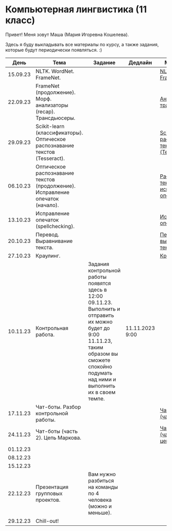 # Компьютерная лингвистика (11 класс)
Привет! Меня зовут Маша (Мария Игоревна Кошелева).

Здесь я буду выкладывать все материалы по курсу, а также задания, которые будут периодически появляться. :)

| День | Тема | Задание | Дедлайн | Материалы |
|---------|---------|---------|---------|---------|
| 15.09.23 | NLTK. WordNet. FrameNet. |         |         | [NLTK. WordNet. FrameNet.](https://colab.research.google.com/drive/1wkGhPdzPkYFgwXHDnVVyQBy464YUXgQL?usp=sharing) |
| 22.09.23 | FrameNet (продолжение). Морф. анализаторы (recap). Трансдьюсеры. |         |         | [Анализаторы и трансдьюсеры.](https://colab.research.google.com/drive/1CLsUBWsCOREx-83zwPfgrJ3PSg9qXXmf?usp=sharing) |
| 29.09.23 | Scikit-learn (классификаторы). Оптическое распознавание текстов (Tesseract). |         |         | [Scikit-learn и распознавание текстов (Tesseract).](https://colab.research.google.com/drive/156hCld7hJGIJnA41qNwizKZUxfQkdyPP?usp=sharing) |
| 06.10.23 | Оптическое распознавание текстов (продолжение). Исправление опечаток (начало). ||| [Распознавание текстов,](https://colab.research.google.com/drive/1AdQvEmzgXU7hnbObGUm45qbLdxeQDzuT?usp=sharing)  [исправление опечаток.](https://colab.research.google.com/drive/1OZqE14ILufyYURJZyfHCrcRUQhbaOg3c?usp=sharing)|
| 13.10.23 | Исправление опечаток (spellchecking). ||| [Исправление опечаток.](https://colab.research.google.com/drive/1OZqE14ILufyYURJZyfHCrcRUQhbaOg3c?usp=sharing) |
| 20.10.23 | Перевод. Выравнивание текста. ||| [Перевод,](https://colab.research.google.com/drive/1ebp6y6TjBS7rcW0LbbLTnKLfqiqNzKWk?usp=sharing)  [выравнивание текста.](https://colab.research.google.com/drive/17zWrd5z1m9xPb6LPU5eWGBKnip2uTYFz?usp=sharing)|
| 27.10.23 | Краулинг. ||| [Краулинг.](https://colab.research.google.com/drive/121CeK7sm2StYH6Alxu5BMD_2afC9cXeg?usp=sharing) |
| 10.11.23 | Контрольная работа. | Задания контрольной работы появятся здесь в 12:00 09.11.23. Выполнить и отправить их можно будет до 9:00 11.11.23, таким образом вы сможете спокойно подумать над ними и выполнить их в своем темпе. | 11.11.2023 9:00 ||
| 17.11.23 | Чат-боты. Разбор контрольной работы. ||| [Чат-боты (часть 1).](https://colab.research.google.com/drive/1IFEQhah2RKYCL3Lt6oTKv52k9S9s858D?usp=sharing) |
| 24.11.23 | Чат-боты (часть 2). Цепь Маркова. ||| [Чат-боты (часть 2) и цепь Маркова.](https://colab.research.google.com/drive/12l9gVCXGrkdYxohioUbhK4x8w5eaE_Ah?usp=sharing) |
| 01.12.23 |||||
| 08.12.23 |||||
| 15.12.23 |||||
| 22.12.23 | Презентация групповых проектов. | Вам нужно разбиться на команды по 4 человека (можно и меньше). |||
| 29.12.23 | Chill-out! ||||
